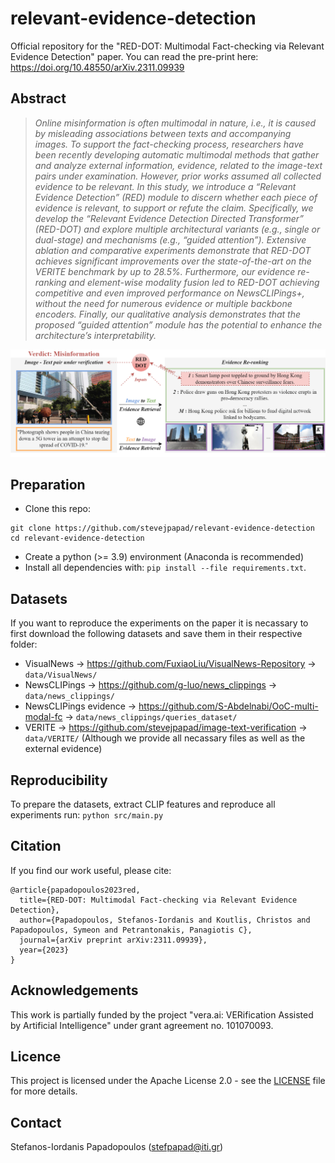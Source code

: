 # relevant-evidence-detection

Official repository for the "RED-DOT: Multimodal Fact-checking via Relevant Evidence Detection" paper. You can read the pre-print here: https://doi.org/10.48550/arXiv.2311.09939

## Abstract
>*Online misinformation is often multimodal in nature, i.e., it is caused by misleading associations between texts and accompanying images. To support the fact-checking process, researchers have been recently developing automatic multimodal methods that gather and analyze external information, evidence, related to the image-text pairs under examination. However, prior works assumed all collected evidence to be relevant. In this study, we introduce a “Relevant Evidence Detection” (RED) module to discern whether each piece of evidence is relevant, to support or refute the claim. Specifically, we develop the “Relevant Evidence Detection Directed Transformer” (RED-DOT) and explore multiple architectural variants (e.g., single or dual-stage) and mechanisms (e.g., “guided attention”). Extensive ablation and comparative experiments demonstrate that RED-DOT achieves significant improvements over the state-of-the-art on the VERITE benchmark by up to 28.5%. Furthermore, our evidence re-ranking and element-wise modality fusion led to RED-DOT achieving competitive and even improved performance on NewsCLIPings+, without the need for numerous evidence or multiple backbone encoders. Finally, our qualitative analysis demonstrates that the proposed “guided attention” module has the potential to enhance the architecture’s interpretability.*

![Screenshot](docs/red_dot_banner.png)

## Preparation

- Clone this repo: 
```
git clone https://github.com/stevejpapad/relevant-evidence-detection
cd relevant-evidence-detection
```

- Create a python (>= 3.9) environment (Anaconda is recommended) 
- Install all dependencies with: `pip install --file requirements.txt`.

## Datasets

If you want to reproduce the experiments on the paper it is necassary to first download the following datasets and save them in their respective folder: 
- VisualNews -> https://github.com/FuxiaoLiu/VisualNews-Repository -> `data/VisualNews/`
- NewsCLIPings -> https://github.com/g-luo/news_clippings -> `data/news_clippings/`
- NewsCLIPings evidence -> https://github.com/S-Abdelnabi/OoC-multi-modal-fc -> `data/news_clippings/queries_dataset/`
- VERITE -> https://github.com/stevejpapad/image-text-verification -> `data/VERITE/` (Although we provide all necassary files as well as the external evidence) 

## Reproducibility
To prepare the datasets, extract CLIP features and reproduce all experiments run: 
```python src/main.py``` 

## Citation
If you find our work useful, please cite:
```
@article{papadopoulos2023red,
  title={RED-DOT: Multimodal Fact-checking via Relevant Evidence Detection},
  author={Papadopoulos, Stefanos-Iordanis and Koutlis, Christos and Papadopoulos, Symeon and Petrantonakis, Panagiotis C},
  journal={arXiv preprint arXiv:2311.09939},
  year={2023}
}
```

## Acknowledgements
This work is partially funded by the project "vera.ai: VERification Assisted by Artificial Intelligence" under grant agreement no. 101070093.

## Licence
This project is licensed under the Apache License 2.0 - see the [LICENSE](https://github.com/stevejpapad/relevant-evidence-detection/blob/main/LICENSE) file for more details.

## Contact
Stefanos-Iordanis Papadopoulos (stefpapad@iti.gr)
